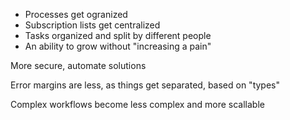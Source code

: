 - Processes get ogranized
- Subscription lists get centralized
- Tasks organized and split by different people
- An ability to grow without "increasing a pain"

More secure, automate solutions

Error margins are less, as things get separated, based on "types"

Complex workflows become less complex and more scallable
